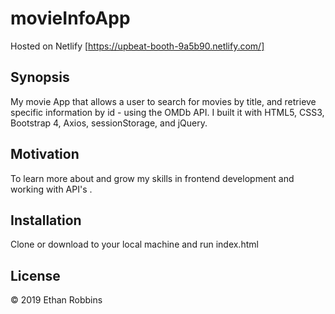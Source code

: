 # movieInfoApp

 Hosted on Netlify [https://upbeat-booth-9a5b90.netlify.com/]

## Synopsis

My movie App that allows a user to search for movies by title, and retrieve specific information by id - using the OMDb API. I  built it with HTML5, CSS3, Bootstrap 4, Axios, sessionStorage, and jQuery.

## Motivation

To learn more about and grow my skills in frontend development and working with API's . 

## Installation

Clone or download to your local machine and run index.html


## License

&copy; 2019 Ethan Robbins

